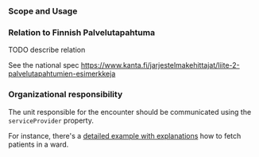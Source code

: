 ### Scope and Usage

### Relation to Finnish Palvelutapahtuma

TODO describe relation

See the national spec https://www.kanta.fi/jarjestelmakehittajat/liite-2-palvelutapahtumien-esimerkkeja

### Organizational responsibility

The unit responsible for the encounter should be communicated using the `serviceProvider` property. 

For instance, there's a [detailed example with explanations](Encounter-id-for-ward-encounter.html) how to fetch patients
in a ward.

